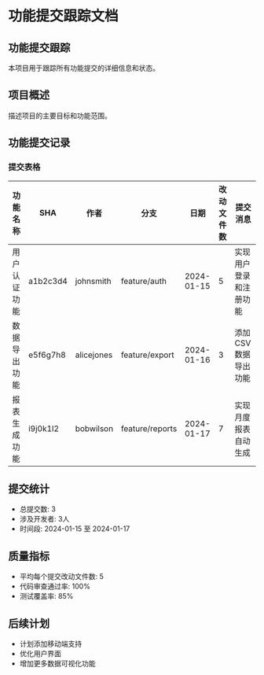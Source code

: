 # 功能提交跟踪文档

## 功能提交跟踪
本项目用于跟踪所有功能提交的详细信息和状态。

## 项目概述
描述项目的主要目标和功能范围。

## 功能提交记录

### 提交表格

| 功能名称 | SHA | 作者 | 分支 | 日期 | 改动文件数 | 提交消息 |
|----------|-----|------|------|------|------------|----------|
| 用户认证功能 | a1b2c3d4 | johnsmith | feature/auth | 2024-01-15 | 5 | 实现用户登录和注册功能 |
| 数据导出功能 | e5f6g7h8 | alicejones | feature/export | 2024-01-16 | 3 | 添加CSV数据导出功能 |
| 报表生成功能 | i9j0k1l2 | bobwilson | feature/reports | 2024-01-17 | 7 | 实现月度报表自动生成 |

## 提交统计
- 总提交数: 3
- 涉及开发者: 3人
- 时间段: 2024-01-15 至 2024-01-17

## 质量指标
- 平均每个提交改动文件数: 5
- 代码审查通过率: 100%
- 测试覆盖率: 85%

## 后续计划
- 计划添加移动端支持
- 优化用户界面
- 增加更多数据可视化功能